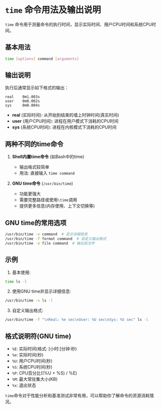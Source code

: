 # `time` 命令用法及输出说明

`time` 命令用于测量命令的执行时间，显示实际时间、用户CPU时间和系统CPU时间。

## 基本用法

```bash
time [options] command [arguments]
```

## 输出说明

执行后通常显示如下格式的输出：

```
real    0m1.003s
user    0m0.002s
sys     0m0.004s
```

- **real** (实际时间): 从开始到结束的墙上时钟时间(真实时间)
- **user** (用户CPU时间): 进程在用户模式下消耗的CPU时间
- **sys** (系统CPU时间): 进程在内核模式下消耗的CPU时间

## 两种不同的time命令

1. **Shell内置time命令** (如Bash中的time)
   - 输出格式较简单
   - 用法: 直接输入 `time command`

2. **GNU time命令** (`/usr/bin/time`)
   - 功能更强大
   - 需要完整路径或使用`\time`调用
   - 提供更多信息(内存使用、上下文切换等)

## GNU time的常用选项

```bash
/usr/bin/time -v command  # 显示详细信息
/usr/bin/time -f format command  # 自定义输出格式
/usr/bin/time -o file command  # 输出到文件
```

## 示例

1. 基本使用:
```bash
time ls -l
```

2. 使用GNU time并显示详细信息:
```bash
/usr/bin/time -v ls -l
```

3. 自定义输出格式:
```bash
/usr/bin/time -f "\nReal: %e sec\nUser: %U sec\nSys: %S sec" ls -l
```

## 格式说明符(GNU time)

- `%E`: 实际时间(格式: [小时:]分钟:秒)
- `%e`: 实际时间(秒)
- `%U`: 用户CPU时间(秒)
- `%S`: 系统CPU时间(秒)
- `%P`: CPU百分比((%U + %S) / %E)
- `%M`: 最大常驻集大小(KB)
- `%x`: 退出状态

`time`命令对于性能分析和基准测试非常有用，可以帮助你了解命令的资源消耗情况。
